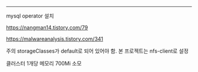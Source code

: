 ---
mysql operator 설치

https://nangman14.tistory.com/79


https://malwareanalysis.tistory.com/341


주의
storageClasses가 default로 되어 있어야 함. 본 프로젝트는 nfs-client로 설정


클러스터 1개당 메모리 700Mi 소모

